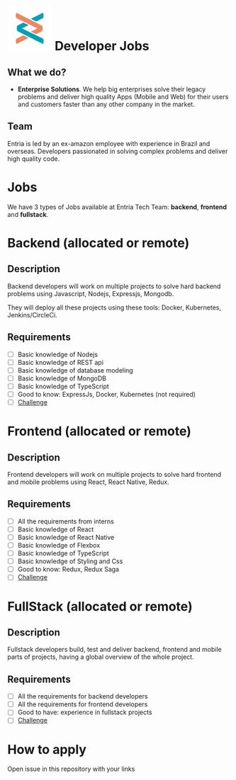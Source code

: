 # ![Mobix](./img/logo.png) Developer Jobs

## What we do?
- **Enterprise Solutions**. We help big enterprises solve their legacy problems and deliver high quality
Apps (Mobile and Web) for their users and customers faster than any other company in the market.

## Team
Entria is led by an ex-amazon employee with experience in Brazil and overseas.
Developers passionated in solving complex problems and deliver high quality code.

# Jobs
We have 3 types of Jobs available at Entria Tech Team: **backend**, **frontend** and **fullstack**.

# Backend (allocated or remote)
## Description
Backend developers will work on multiple projects to solve hard backend problems using Javascript, Nodejs, Expressjs, Mongodb.

They will deploy all these projects using these tools: Docker, Kubernetes, Jenkins/CircleCi.

## Requirements
- [ ] Basic knowledge of Nodejs
- [ ] Basic knowledge of REST api
- [ ] Basic knowledge of database modeling
- [ ] Basic knowledge of MongoDB
- [ ] Basic knowledge of TypeScript
- [ ] Good to know: ExpressJs, Docker, Kubernetes (not required)
- [ ] [Challenge](./backend/challenge.md)

# Frontend (allocated or remote)
## Description
Frontend developers will work on multiple projects to solve hard frontend and mobile problems using React, React Native, Redux.

## Requirements
- [ ] All the requirements from interns
- [ ] Basic knowledge of React
- [ ] Basic knowledge of React Native
- [ ] Basic knowledge of Flexbox
- [ ] Basic knowledge of TypeScript
- [ ] Basic knowledge of Styling and Css
- [ ] Good to know: Redux, Redux Saga
- [ ] [Challenge](./frontend/challenge.md)

# FullStack (allocated or remote)
## Description
Fullstack developers build, test and deliver backend, frontend and mobile parts of projects, having a global overview of the whole project.

## Requirements
- [ ] All the requirements for backend developers
- [ ] All the requirements for frontend developers
- [ ] Good to have: experience in fullstack projects
- [ ] [Challenge](./fullstack/challenge.md)

# How to apply
Open issue in this repository with your links